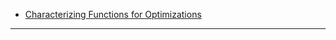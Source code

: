 - [Characterizing Functions for Optimizations](AMATH%20516%20Numerical%20Optimizations/Background/Characterizing%20Functions%20for%20Optimizations.md)

---
